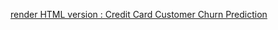 [render HTML version : Credit Card Customer Churn Prediction](https://htmlpreview.github.io/?https://htmlpreview.github.io/?https://github.com/hugohiraoka/Credit_Card_Customer_Churn_Prediction/blob/main/html/Credit_Card_Customer_Churn_Prediction.html)
